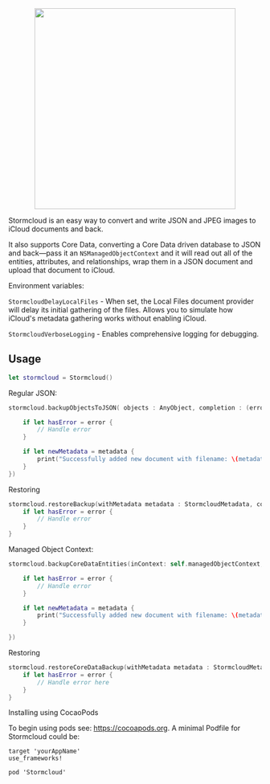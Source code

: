 <img src="http://images.neverendingvoyage.com/github/StormcloudLogo.png" width="400" style="margin : 0 auto; display: block;" />

Stormcloud is an easy way to convert and write JSON and JPEG images to iCloud documents and back.

It also supports Core Data, converting a Core Data driven database to JSON and back—pass it an `NSManagedObjectContext` and it will read out all of the entities, attributes, and relationships, wrap them in a JSON document and upload that document to iCloud. 

Environment variables:

`StormcloudDelayLocalFiles` - When set, the Local Files document provider will delay its initial gathering of the files. Allows you to simulate how iCloud's metadata gathering works without enabling iCloud.

`StormcloudVerboseLogging` - Enables comprehensive logging for debugging.

## Usage

```swift
let stormcloud = Stormcloud()
```

Regular JSON:


```swift
stormcloud.backupObjectsToJSON( objects : AnyObject, completion : (error : StormcloudError?, metadata : StormcloudMetadata?) -> () ) {

    if let hasError = error {
        // Handle error
    } 

    if let newMetadata = metadata {
        print("Successfully added new document with filename: \(metadata.filename)")
    }
})

```

Restoring 

```swift
stormcloud.restoreBackup(withMetadata metadata : StormcloudMetadata, completion : (error: StormcloudError?, restoredObjects : AnyObject? ) -> () ) {
    if let hasError = error {
        // Handle error
    } 
}
```

Managed Object Context:


```swift
stormcloud.backupCoreDataEntities(inContext: self.managedObjectContext, completion: { (error, metadata) -> () in

    if let hasError = error {
        // Handle error
    } 

    if let newMetadata = metadata {
        print("Successfully added new document with filename: \(metadata.filename)")
    }

})

```

Restoring 

```swift
stormcloud.restoreCoreDataBackup(withMetadata metadata : StormcloudMetadata, toContext context : NSManagedObjectContext,  completion : (error : StormcloudError?) -> () ) {
    if let hasError = error {
        // Handle error here
    }
}
```

Installing using CocaoPods

To begin using pods see: https://cocoapods.org.
A minimal Podfile for Stormcloud could be:

```
target 'yourAppName'
use_frameworks!

pod 'Stormcloud'
```
